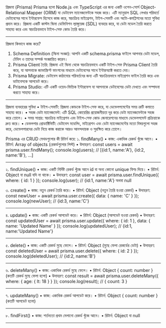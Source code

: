 প্রিজমা (Prisma)
Prisma হলো Node.js এবং TypeScript এর জন্য একটি ওপেন-সোর্স Object-Relational Mapper (ORM) যা ডেটাবেস ম্যানেজমেন্টকে সহজ করে। এটি ম্যানুয়াল SQL লেখার পরিবর্তে ডেটাবেসের সাথে ইন্টারফেস হিসেবে কাজ করে, স্বয়ংক্রিয় মাইগ্রেশন, টাইপ-সেফটি এবং অটো-কমপ্লিশনের মতো সুবিধা প্রদান করে। প্রিজমা একটি কাস্টম স্কিমা ডেফিনিশন ল্যাঙ্গুয়েজ (SDL) ব্যবহার করে, যা ডেটা মডেল তৈরি করতে সাহায্য করে এবং স্বয়ংক্রিয়ভাবে টাইপ-সেফ কোড তৈরি করে।
________________________________________
প্রিজমা কিভাবে কাজ করে?
1.	Schema Definition (স্কিমা সংজ্ঞা):
আপনি একটি schema.prisma ফাইলে আপনার ডেটা মডেল, টেবিল ও তাদের সম্পর্ক সংজ্ঞায়িত করেন।
2.	Prisma Client তৈরি:
প্রিজমা এই স্কিমা থেকে স্বয়ংক্রিয়ভাবে একটি টাইপ-সেফ Prisma Client তৈরি করে, যা আপনাকে জাভাস্ক্রিপ্ট ফাংশনের মাধ্যমে ডেটাবেসের সাথে ইন্টারঅ্যাক্ট করতে দেয়।
3.	Prisma Migrate:
ডেটাবেস কাঠামোর পরিবর্তনের জন্য এটি স্বয়ংক্রিয়ভাবে মাইগ্রেশন ফাইল তৈরি করে এবং ডাটাবেসকে আপডেট করে।
4.	Prisma Studio:
এটি একটি ওয়েব-ভিত্তিক ইন্টারফেস যা আপনাকে ডেটাবেসের ডেটা দেখতে এবং সম্পাদনা করতে সাহায্য করে।
________________________________________
প্রিজমা ব্যবহারের সুবিধা
•	টাইপ-সেফটি: প্রিজমা কোডকে টাইপ-সেফ করে, যা ডেভেলপমেন্টের সময় ত্রুটি কমাতে সাহায্য করে।
•	সহজ ডেটা ম্যানেজমেন্ট: এটি SQL কোয়েরির প্রয়োজনীয়তা দূর করে ডেটা ম্যানেজমেন্টকে সহজ করে তোলে।
•	সময় সাশ্রয়: স্বয়ংক্রিয় মাইগ্রেশন এবং টাইপ-সেফ কোড জেনারেশনের মাধ্যমে ডেভেলপমেন্ট প্রক্রিয়াকে দ্রুত করে।
•	ডেভলপার প্রোডাক্টিভিটি: ডেটাবেস মডেলিং, মাইগ্রেশন এবং ডেটা ম্যানেজমেন্টের মতো বিষয়গুলো সহজ করে, ডেভেলপারদের ডেটা নিয়ে কাজ করাকে আরও আনন্দদায়ক ও সুরক্ষিত করে তোলে।

Prisma এর CRUD মেথডগুলোর কী রিটার্ন করে:
১. findMany()
•	কাজ: একাধিক রেকর্ড খুঁজে আনে।
•	রিটার্ন: Array of objects (রেকর্ডগুলোর লিস্ট)
•	উদাহরণ:
const users = await prisma.user.findMany();
console.log(users); // [{id:1, name:'A'}, {id:2, name:'B'}, ...]
________________________________________
২. findUnique()
•	কাজ: একটি নির্দিষ্ট রেকর্ড খুঁজে আনে id বা অন্য কোনো unique ফিল্ড দিয়ে।
•	রিটার্ন: Object বা null যদি না থাকে।
•	উদাহরণ:
const user = await prisma.user.findUnique({ where: { id: 1 } });
console.log(user); // {id:1, name:'A'} অথবা null


৩. create()
•	কাজ: নতুন রেকর্ড তৈরি করে।
•	রিটার্ন: Object (নতুন তৈরি হওয়া রেকর্ড)
•	উদাহরণ:
const newUser = await prisma.user.create({ data: { name: 'C' } });
console.log(newUser); // {id:3, name:'C'}
________________________________________
৪. update()
•	কাজ: একটি রেকর্ড আপডেট করে।
•	রিটার্ন: Object (আপডেট হওয়া রেকর্ড)
•	উদাহরণ:
const updatedUser = await prisma.user.update({
  where: { id: 1 },
  data: { name: 'Updated Name' }
});
console.log(updatedUser); // {id:1, name:'Updated Name'}
________________________________________
৫. delete()
•	কাজ: একটি রেকর্ড মুছে ফেলে।
•	রিটার্ন: Object (মুছে ফেলা রেকর্ডের ডেটা)
•	উদাহরণ:
const deletedUser = await prisma.user.delete({ where: { id: 2 } });
console.log(deletedUser); // {id:2, name:'B'}
________________________________________
৬. deleteMany()
•	কাজ: একাধিক রেকর্ড মুছে ফেলে।
•	রিটার্ন: Object { count: number } (কতটি রেকর্ড মুছে ফেলা হলো)
•	উদাহরণ:
const result = await prisma.user.deleteMany({ where: { age: { lt: 18 } } });
console.log(result); // { count: 3 }
________________________________________
৭. updateMany()
•	কাজ: একাধিক রেকর্ড আপডেট করে।
•	রিটার্ন: Object { count: number } (কতটি আপডেট হলো)
________________________________________
৮. findFirst()
•	কাজ: শর্তমতো প্রথম মেলানো রেকর্ড খুঁজে আনে।
•	রিটার্ন: Object বা null
________________________________________
